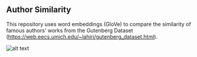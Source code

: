 ## Author Similarity
This repository uses word embeddings (GloVe) to compare the similarity of famous authors' works
from the Gutenberg Dataset (https://web.eecs.umich.edu/~lahiri/gutenberg_dataset.html).

![alt text](https://github.com/jcanad3/author_similarity/tree/master/imgs/glov_umap_embeddings.png)
